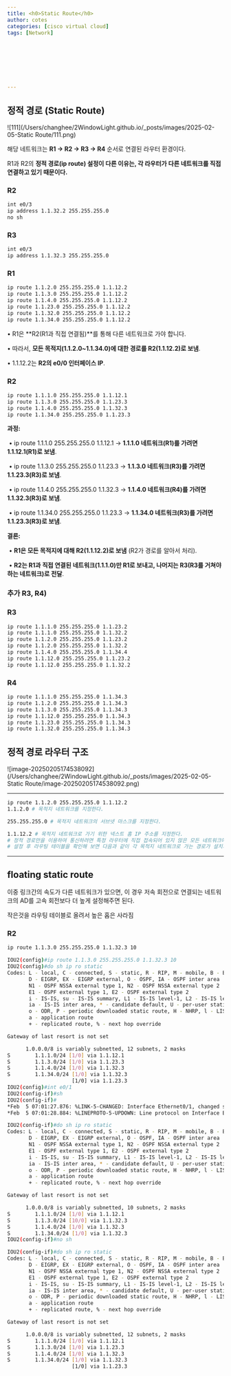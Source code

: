 ```yaml
---
title: <h0>Static Route</h0>
author: cotes   
categories: [cisco virtual cloud]
tags: [Network]








---
```




## 정적 경로 (Static Route)

![111](/Users/changhee/2WindowLight.github.io/_posts/images/2025-02-05-Static Route/111.png)

해당 네트워크는 **R1 → R2 → R3 → R4** 순서로 연결된 라우터 환경이다.

R1과 R2의 **정적 경로(**ip route**) 설정이 다른 이유는, 각 라우터가 다른 네트워크를 직접 연결하고 있기 때문이다.**

### R2

```bash
int e0/3
ip address 1.1.32.2 255.255.255.0
no sh
```

### R3

```bash
int e0/3
ip address 1.1.32.3 255.255.255.0
```

### R1

```bash
ip route 1.1.2.0 255.255.255.0 1.1.12.2
ip route 1.1.3.0 255.255.255.0 1.1.12.2
ip route 1.1.4.0 255.255.255.0 1.1.12.2
ip route 1.1.23.0 255.255.255.0 1.1.12.2
ip route 1.1.32.0 255.255.255.0 1.1.12.2
ip route 1.1.34.0 255.255.255.0 1.1.12.2
```

•	R1은 **R2(R1과 직접 연결됨)**를 통해 다른 네트워크로 가야 합니다.

•	따라서, **모든 목적지(1.1.2.0~1.1.34.0)에 대한 경로를 R2(1.1.12.2)로 보냄**.

•	1.1.12.2는 **R2의 e0/0 인터페이스 IP**.

### R2

```bash
ip route 1.1.1.0 255.255.255.0 1.1.12.1
ip route 1.1.3.0 255.255.255.0 1.1.23.3
ip route 1.1.4.0 255.255.255.0 1.1.32.3
ip route 1.1.34.0 255.255.255.0 1.1.23.3
```

 **과정:**

​	•	ip route 1.1.1.0 255.255.255.0 1.1.12.1 → **1.1.1.0 네트워크(R1)를 가려면 1.1.12.1(R1)로 보냄**.

​	•	ip route 1.1.3.0 255.255.255.0 1.1.23.3 → **1.1.3.0 네트워크(R3)를 가려면 1.1.23.3(R3)로 보냄**.

​	•	ip route 1.1.4.0 255.255.255.0 1.1.32.3 → **1.1.4.0 네트워크(R4)를 가려면 1.1.32.3(R3)로 보냄**.

​	•	ip route 1.1.34.0 255.255.255.0 1.1.23.3 → **1.1.34.0 네트워크(R3)를 가려면 1.1.23.3(R3)로 보냄**.



**결론:**

​	•	**R1은 모든 목적지에 대해 R2(1.1.12.2)로 보냄** (R2가 경로를 알아서 처리).

​	•	**R2는 R1과 직접 연결된 네트워크(1.1.1.0)만 R1로 보내고, 나머지는 R3(R3를 거쳐야 하는 네트워크)로 전달**.



### **추가 R3, R4)**

### R3

```bash
ip route 1.1.1.0 255.255.255.0 1.1.23.2
ip route 1.1.1.0 255.255.255.0 1.1.32.2
ip route 1.1.2.0 255.255.255.0 1.1.23.2
ip route 1.1.2.0 255.255.255.0 1.1.32.2
ip route 1.1.4.0 255.255.255.0 1.1.34.4
ip route 1.1.12.0 255.255.255.0 1.1.23.2
ip route 1.1.12.0 255.255.255.0 1.1.32.2
```

### R4

```bash
ip route 1.1.1.0 255.255.255.0 1.1.34.3
ip route 1.1.2.0 255.255.255.0 1.1.34.3
ip route 1.1.3.0 255.255.255.0 1.1.34.3
ip route 1.1.12.0 255.255.255.0 1.1.34.3
ip route 1.1.23.0 255.255.255.0 1.1.34.3
ip route 1.1.32.0 255.255.255.0 1.1.34.3
```



## 정적 경로 라우터 구조 

![image-20250205174538092](/Users/changhee/2WindowLight.github.io/_posts/images/2025-02-05-Static Route/image-20250205174538092.png)

------

```bash
ip route 1.1.2.0 255.255.255.0 1.1.12.2
1.1.2.0 # 목적지 네트워크를 지정한다.

255.255.255.0 # 목적지 네트워크의 서브넷 마스크를 지정한다.

1.1.12.2 # 목적지 네트워크로 가기 위한 넥스트 홈 IP 주소를 지정한다.
# 정적 경로만을 이용하여 통신하려면 특정 라우터에 직접 접속되어 있지 않은 모든 네트워크에 대해서 정적 경로를 설정해주어야 한다.
# 설정 후 라우팅 테이블을 확인해 보면 다음과 같이 각 목적지 네트워크로 가는 경로가 설치되어 있다.
```



------

## floating static route

이중 링크간의 속도가 다른 네트워크가 있으면, 이 경우 저속 회전으로 연결되는 네트워크의 AD를 고속 회전보다 더 높게 설정해주면 된다. 

작은것을 라우팅 테이블로 올려서 높은 홉은 사라짐

### R2

```bash
ip route 1.1.3.0 255.255.255.0 1.1.32.3 10
```



```bash
IOU2(config)#ip route 1.1.3.0 255.255.255.0 1.1.32.3 10
IOU2(config)#do sh ip ro static
Codes: L - local, C - connected, S - static, R - RIP, M - mobile, B - BGP
       D - EIGRP, EX - EIGRP external, O - OSPF, IA - OSPF inter area 
       N1 - OSPF NSSA external type 1, N2 - OSPF NSSA external type 2
       E1 - OSPF external type 1, E2 - OSPF external type 2
       i - IS-IS, su - IS-IS summary, L1 - IS-IS level-1, L2 - IS-IS level-2
       ia - IS-IS inter area, * - candidate default, U - per-user static route
       o - ODR, P - periodic downloaded static route, H - NHRP, l - LISP
       a - application route
       + - replicated route, % - next hop override

Gateway of last resort is not set

      1.0.0.0/8 is variably subnetted, 12 subnets, 2 masks
S        1.1.1.0/24 [1/0] via 1.1.12.1
S        1.1.3.0/24 [1/0] via 1.1.23.3
S        1.1.4.0/24 [1/0] via 1.1.32.3
S        1.1.34.0/24 [1/0] via 1.1.32.3
                     [1/0] via 1.1.23.3
IOU2(config)#int e0/1
IOU2(config-if)#sh
IOU2(config-if)#
*Feb  5 07:01:27.876: %LINK-5-CHANGED: Interface Ethernet0/1, changed state to administratively down
*Feb  5 07:01:28.884: %LINEPROTO-5-UPDOWN: Line protocol on Interface Ethernet0/1, changed state to down

```



```bash
IOU2(config-if)#do sh ip ro static
Codes: L - local, C - connected, S - static, R - RIP, M - mobile, B - BGP
       D - EIGRP, EX - EIGRP external, O - OSPF, IA - OSPF inter area 
       N1 - OSPF NSSA external type 1, N2 - OSPF NSSA external type 2
       E1 - OSPF external type 1, E2 - OSPF external type 2
       i - IS-IS, su - IS-IS summary, L1 - IS-IS level-1, L2 - IS-IS level-2
       ia - IS-IS inter area, * - candidate default, U - per-user static route
       o - ODR, P - periodic downloaded static route, H - NHRP, l - LISP
       a - application route
       + - replicated route, % - next hop override

Gateway of last resort is not set

      1.0.0.0/8 is variably subnetted, 10 subnets, 2 masks
S        1.1.1.0/24 [1/0] via 1.1.12.1
S        1.1.3.0/24 [10/0] via 1.1.32.3
S        1.1.4.0/24 [1/0] via 1.1.32.3
S        1.1.34.0/24 [1/0] via 1.1.32.3
IOU2(config-if)#no sh             

```



```bash
IOU2(config-if)#do sh ip ro static
Codes: L - local, C - connected, S - static, R - RIP, M - mobile, B - BGP
       D - EIGRP, EX - EIGRP external, O - OSPF, IA - OSPF inter area 
       N1 - OSPF NSSA external type 1, N2 - OSPF NSSA external type 2
       E1 - OSPF external type 1, E2 - OSPF external type 2
       i - IS-IS, su - IS-IS summary, L1 - IS-IS level-1, L2 - IS-IS level-2
       ia - IS-IS inter area, * - candidate default, U - per-user static route
       o - ODR, P - periodic downloaded static route, H - NHRP, l - LISP
       a - application route
       + - replicated route, % - next hop override

Gateway of last resort is not set

      1.0.0.0/8 is variably subnetted, 12 subnets, 2 masks
S        1.1.1.0/24 [1/0] via 1.1.12.1
S        1.1.3.0/24 [1/0] via 1.1.23.3
S        1.1.4.0/24 [1/0] via 1.1.32.3
S        1.1.34.0/24 [1/0] via 1.1.32.3
                     [1/0] via 1.1.23.3

```

